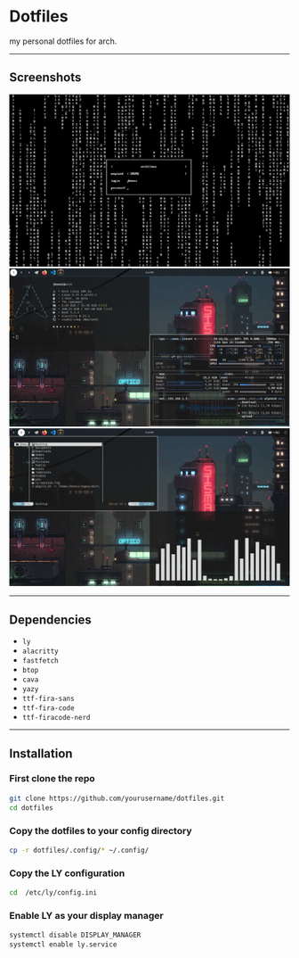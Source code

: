 # Dotfiles

my personal dotfiles for arch.

---

##  Screenshots
![App Screenshot](./assets/ss.png)
![App Screenshot](./assets/ss1.png)  
![App Screenshot](./assets/ss2.png)  

---

## Dependencies

- `ly`
- `alacritty`
- `fastfetch`
- `btop` 
- `cava`
- `yazy`
- `ttf-fira-sans`
- `ttf-fira-code`
- `ttf-firacode-nerd`

---

## Installation

### First clone the repo
```bash
git clone https://github.com/yourusername/dotfiles.git
cd dotfiles
```

### Copy the dotfiles to your config directory
```bash
cp -r dotfiles/.config/* ~/.config/
```

### Copy the LY configuration
```bash
cd  /etc/ly/config.ini
```

### Enable LY as your display manager 
```bash
systemctl disable DISPLAY_MANAGER
systemctl enable ly.service
```

